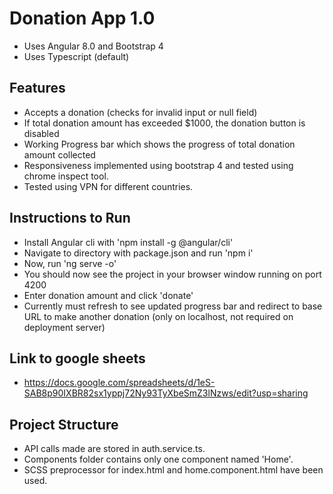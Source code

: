 # Donation App 1.0
- Uses Angular 8.0 and Bootstrap 4
- Uses Typescript (default)

## Features

- Accepts a donation (checks for invalid input or null field)
- If total donation amount has exceeded $1000, the donation button is disabled
- Working Progress bar which shows the progress of total donation amount collected
- Responsiveness implemented using bootstrap 4 and tested using chrome inspect tool.
- Tested using VPN for different countries.

## Instructions to Run
- Install Angular cli with 'npm install -g @angular/cli'
- Navigate to directory with package.json and run 'npm i'
- Now, run 'ng serve -o'
- You should now see the project in your browser window running on port 4200
- Enter donation amount and click 'donate'
- Currently must refresh to see updated progress bar and redirect to base URL to make another donation (only on localhost, not required on deployment server)

## Link to google sheets

- https://docs.google.com/spreadsheets/d/1eS-SAB8p90IXBR82sx1yppj72Ny93TyXbeSmZ3lNzws/edit?usp=sharing

## Project Structure

- API calls made are stored in auth.service.ts.
- Components folder contains only one component named 'Home'.
- SCSS preprocessor for index.html and home.component.html have been used.
